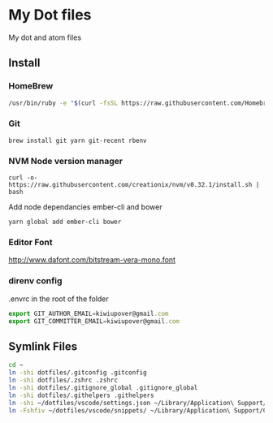 # My Dot files
My dot and atom files

## Install
### HomeBrew
```sh 
/usr/bin/ruby -e "$(curl -fsSL https://raw.githubusercontent.com/Homebrew/install/master/install)"
```

### Git
```
brew install git yarn git-recent rbenv
```

### NVM Node version manager
`curl -o- https://raw.githubusercontent.com/creationix/nvm/v0.32.1/install.sh | bash`

Add node dependancies ember-cli and bower
```
yarn global add ember-cli bower
```

### Editor Font
http://www.dafont.com/bitstream-vera-mono.font

### direnv config
.envrc in the root of the folder
```js
export GIT_AUTHOR_EMAIL=kiwiupover@gmail.com
export GIT_COMMITTER_EMAIL=kiwiupover@gmail.com
```

## Symlink Files

```sh
cd ~
ln -shi dotfiles/.gitconfig .gitconfig
ln -shi dotfiles/.zshrc .zshrc
ln -shi dotfiles/.gitignore_global .gitignore_global
ln -shi dotfiles/.githelpers .githelpers
ln -shi ~/dotfiles/vscode/settings.json ~/Library/Application\ Support/Code/User/settings.json
ln -Fshfiv ~/dotfiles/vscode/snippets/ ~/Library/Application\ Support/Code/User
```
